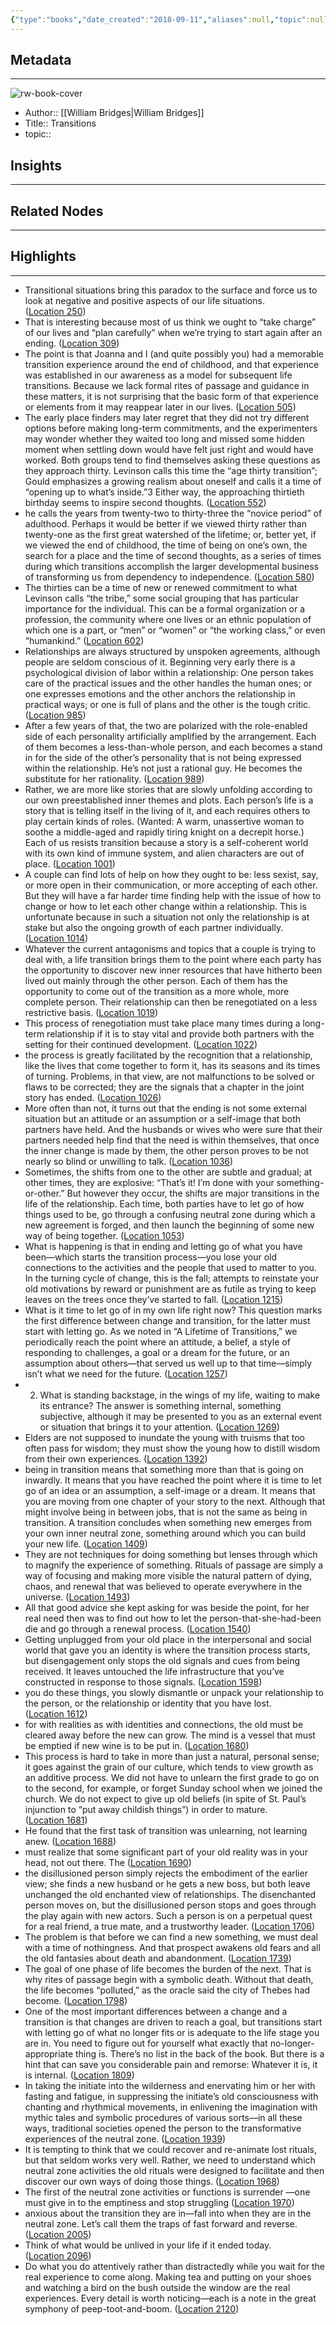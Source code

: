 ```yaml
---
{"type":"books","date_created":"2018-09-11","aliases":null,"topic":null,"url":null,"layout":null,"banner":null,"dg-publish":true,"tags":null,"permalink":"/300-biblio/100-books/transitions/","dgPassFrontmatter":true,"created":"2023-10-20T12:44:16.000-05:00","updated":"2023-10-20T12:44:16.000-05:00"}
---
```


## Metadata
---
![rw-book-cover](https://images-na.ssl-images-amazon.com/images/I/51y-b3gfONL._SL200_.jpg)
- Author:: [[William Bridges\|William Bridges]]
- Title:: Transitions
- topic::  



## Insights
---
## Related Nodes
---

## Highlights 
---
- Transitional situations bring this paradox to the surface and force us to look at negative and positive aspects of our life situations. ([Location 250](https://readwise.io/to_kindle?action=open&asin=B004ZY23TS&location=250))
- That is interesting because most of us think we ought to “take charge” of our lives and “plan carefully” when we’re trying to start again after an ending. ([Location 309](https://readwise.io/to_kindle?action=open&asin=B004ZY23TS&location=309))
- The point is that Joanna and I (and quite possibly you) had a memorable transition experience around the end of childhood, and that experience was established in our awareness as a model for subsequent life transitions. Because we lack formal rites of passage and guidance in these matters, it is not surprising that the basic form of that experience or elements from it may reappear later in our lives. ([Location 505](https://readwise.io/to_kindle?action=open&asin=B004ZY23TS&location=505))
- The early place finders may later regret that they did not try different options before making long-term commitments, and the experimenters may wonder whether they waited too long and missed some hidden moment when settling down would have felt just right and would have worked. Both groups tend to find themselves asking these questions as they approach thirty. Levinson calls this time the “age thirty transition”; Gould emphasizes a growing realism about oneself and calls it a time of “opening up to what’s inside.”3 Either way, the approaching thirtieth birthday seems to inspire second thoughts. ([Location 552](https://readwise.io/to_kindle?action=open&asin=B004ZY23TS&location=552))
- he calls the years from twenty-two to thirty-three the “novice period” of adulthood. Perhaps it would be better if we viewed thirty rather than twenty-one as the first great watershed of the lifetime; or, better yet, if we viewed the end of childhood, the time of being on one’s own, the search for a place and the time of second thoughts, as a series of times during which transitions accomplish the larger developmental business of transforming us from dependency to independence. ([Location 580](https://readwise.io/to_kindle?action=open&asin=B004ZY23TS&location=580))
- The thirties can be a time of new or renewed commitment to what Levinson calls “the tribe,” some social grouping that has particular importance for the individual. This can be a formal organization or a profession, the community where one lives or an ethnic population of which one is a part, or “men” or “women” or “the working class,” or even “humankind.” ([Location 602](https://readwise.io/to_kindle?action=open&asin=B004ZY23TS&location=602))
- Relationships are always structured by unspoken agreements, although people are seldom conscious of it. Beginning very early there is a psychological division of labor within a relationship: One person takes care of the practical issues and the other handles the human ones; or one expresses emotions and the other anchors the relationship in practical ways; or one is full of plans and the other is the tough critic. ([Location 985](https://readwise.io/to_kindle?action=open&asin=B004ZY23TS&location=985))
- After a few years of that, the two are polarized with the role-enabled side of each personality artificially amplified by the arrangement. Each of them becomes a less-than-whole person, and each becomes a stand in for the side of the other’s personality that is not being expressed within the relationship. He’s not just a rational guy. He becomes the substitute for her rationality. ([Location 989](https://readwise.io/to_kindle?action=open&asin=B004ZY23TS&location=989))
- Rather, we are more like stories that are slowly unfolding according to our own preestablished inner themes and plots. Each person’s life is a story that is telling itself in the living of it, and each requires others to play certain kinds of roles. (Wanted: A warm, unassertive woman to soothe a middle-aged and rapidly tiring knight on a decrepit horse.) Each of us resists transition because a story is a self-coherent world with its own kind of immune system, and alien characters are out of place. ([Location 1001](https://readwise.io/to_kindle?action=open&asin=B004ZY23TS&location=1001))
- A couple can find lots of help on how they ought to be: less sexist, say, or more open in their communication, or more accepting of each other. But they will have a far harder time finding help with the issue of how to change or how to let each other change within a relationship. This is unfortunate because in such a situation not only the relationship is at stake but also the ongoing growth of each partner individually. ([Location 1014](https://readwise.io/to_kindle?action=open&asin=B004ZY23TS&location=1014))
- Whatever the current antagonisms and topics that a couple is trying to deal with, a life transition brings them to the point where each party has the opportunity to discover new inner resources that have hitherto been lived out mainly through the other person. Each of them has the opportunity to come out of the transition as a more whole, more complete person. Their relationship can then be renegotiated on a less restrictive basis. ([Location 1019](https://readwise.io/to_kindle?action=open&asin=B004ZY23TS&location=1019))
- This process of renegotiation must take place many times during a long-term relationship if it is to stay vital and provide both partners with the setting for their continued development. ([Location 1022](https://readwise.io/to_kindle?action=open&asin=B004ZY23TS&location=1022))
- the process is greatly facilitated by the recognition that a relationship, like the lives that come together to form it, has its seasons and its times of turning. Problems, in that view, are not malfunctions to be solved or flaws to be corrected; they are the signals that a chapter in the joint story has ended. ([Location 1026](https://readwise.io/to_kindle?action=open&asin=B004ZY23TS&location=1026))
- More often than not, it turns out that the ending is not some external situation but an attitude or an assumption or a self-image that both partners have held. And the husbands or wives who were sure that their partners needed help find that the need is within themselves, that once the inner change is made by them, the other person proves to be not nearly so blind or unwilling to talk. ([Location 1036](https://readwise.io/to_kindle?action=open&asin=B004ZY23TS&location=1036))
- Sometimes, the shifts from one to the other are subtle and gradual; at other times, they are explosive: “That’s it! I’m done with your something-or-other.” But however they occur, the shifts are major transitions in the life of the relationship. Each time, both parties have to let go of how things used to be, go through a confusing neutral zone during which a new agreement is forged, and then launch the beginning of some new way of being together. ([Location 1053](https://readwise.io/to_kindle?action=open&asin=B004ZY23TS&location=1053))
- What is happening is that in ending and letting go of what you have been—which starts the transition process—you lose your old connections to the activities and the people that used to matter to you. In the turning cycle of change, this is the fall; attempts to reinstate your old motivations by reward or punishment are as futile as trying to keep leaves on the trees once they’ve started to fall. ([Location 1215](https://readwise.io/to_kindle?action=open&asin=B004ZY23TS&location=1215))
- What is it time to let go of in my own life right now? This question marks the first difference between change and transition, for the latter must start with letting go. As we noted in “A Lifetime of Transitions,” we periodically reach the point where an attitude, a belief, a style of responding to challenges, a goal or a dream for the future, or an assumption about others—that served us well up to that time—simply isn’t what we need for the future. ([Location 1257](https://readwise.io/to_kindle?action=open&asin=B004ZY23TS&location=1257))
- 2. What is standing backstage, in the wings of my life, waiting to make its entrance? The answer is something internal, something subjective, although it may be presented to you as an external event or situation that brings it to your attention. ([Location 1269](https://readwise.io/to_kindle?action=open&asin=B004ZY23TS&location=1269))
- Elders are not supposed to inundate the young with truisms that too often pass for wisdom; they must show the young how to distill wisdom from their own experiences. ([Location 1392](https://readwise.io/to_kindle?action=open&asin=B004ZY23TS&location=1392))
- being in transition means that something more than that is going on inwardly. It means that you have reached the point where it is time to let go of an idea or an assumption, a self-image or a dream. It means that you are moving from one chapter of your story to the next. Although that might involve being in between jobs, that is not the same as being in transition. A transition concludes when something new emerges from your own inner neutral zone, something around which you can build your new life. ([Location 1409](https://readwise.io/to_kindle?action=open&asin=B004ZY23TS&location=1409))
- They are not techniques for doing something but lenses through which to magnify the experience of something. Rituals of passage are simply a way of focusing and making more visible the natural pattern of dying, chaos, and renewal that was believed to operate everywhere in the universe. ([Location 1493](https://readwise.io/to_kindle?action=open&asin=B004ZY23TS&location=1493))
- All that good advice she kept asking for was beside the point, for her real need then was to find out how to let the person-that-she-had-been die and go through a renewal process. ([Location 1540](https://readwise.io/to_kindle?action=open&asin=B004ZY23TS&location=1540))
- Getting unplugged from your old place in the interpersonal and social world that gave you an identity is where the transition process starts, but disengagement only stops the old signals and cues from being received. It leaves untouched the life infrastructure that you’ve constructed in response to those signals. ([Location 1598](https://readwise.io/to_kindle?action=open&asin=B004ZY23TS&location=1598))
- you do these things, you slowly dismantle or unpack your relationship to the person, or the relationship or identity that you have lost. ([Location 1612](https://readwise.io/to_kindle?action=open&asin=B004ZY23TS&location=1612))
- for with realities as with identities and connections, the old must be cleared away before the new can grow. The mind is a vessel that must be emptied if new wine is to be put in. ([Location 1680](https://readwise.io/to_kindle?action=open&asin=B004ZY23TS&location=1680))
- This process is hard to take in more than just a natural, personal sense; it goes against the grain of our culture, which tends to view growth as an additive process. We did not have to unlearn the first grade to go on to the second, for example, or forget Sunday school when we joined the church. We do not expect to give up old beliefs (in spite of St. Paul’s injunction to “put away childish things”) in order to mature. ([Location 1681](https://readwise.io/to_kindle?action=open&asin=B004ZY23TS&location=1681))
- He found that the first task of transition was unlearning, not learning anew. ([Location 1688](https://readwise.io/to_kindle?action=open&asin=B004ZY23TS&location=1688))
- must realize that some significant part of your old reality was in your head, not out there. The ([Location 1690](https://readwise.io/to_kindle?action=open&asin=B004ZY23TS&location=1690))
- the disillusioned person simply rejects the embodiment of the earlier view; she finds a new husband or he gets a new boss, but both leave unchanged the old enchanted view of relationships. The disenchanted person moves on, but the disillusioned person stops and goes through the play again with new actors. Such a person is on a perpetual quest for a real friend, a true mate, and a trustworthy leader. ([Location 1706](https://readwise.io/to_kindle?action=open&asin=B004ZY23TS&location=1706))
- The problem is that before we can find a new something, we must deal with a time of nothingness. And that prospect awakens old fears and all the old fantasies about death and abandonment. ([Location 1739](https://readwise.io/to_kindle?action=open&asin=B004ZY23TS&location=1739))
- The goal of one phase of life becomes the burden of the next. That is why rites of passage begin with a symbolic death. Without that death, the life becomes “polluted,” as the oracle said the city of Thebes had become. ([Location 1798](https://readwise.io/to_kindle?action=open&asin=B004ZY23TS&location=1798))
- One of the most important differences between a change and a transition is that changes are driven to reach a goal, but transitions start with letting go of what no longer fits or is adequate to the life stage you are in. You need to figure out for yourself what exactly that no-longer-appropriate thing is. There’s no list in the back of the book. But there is a hint that can save you considerable pain and remorse: Whatever it is, it is internal. ([Location 1809](https://readwise.io/to_kindle?action=open&asin=B004ZY23TS&location=1809))
- In taking the initiate into the wilderness and enervating him or her with fasting and fatigue, in suppressing the initiate’s old consciousness with chanting and rhythmical movements, in enlivening the imagination with mythic tales and symbolic procedures of various sorts—in all these ways, traditional societies opened the person to the transformative experiences of the neutral zone. ([Location 1939](https://readwise.io/to_kindle?action=open&asin=B004ZY23TS&location=1939))
- It is tempting to think that we could recover and re-animate lost rituals, but that seldom works very well. Rather, we need to understand which neutral zone activities the old rituals were designed to facilitate and then discover our own ways of doing those things. ([Location 1968](https://readwise.io/to_kindle?action=open&asin=B004ZY23TS&location=1968))
- The first of the neutral zone activities or functions is surrender —one must give in to the emptiness and stop struggling ([Location 1970](https://readwise.io/to_kindle?action=open&asin=B004ZY23TS&location=1970))
- anxious about the transition they are in—fall into when they are in the neutral zone. Let’s call them the traps of fast forward and reverse. ([Location 2005](https://readwise.io/to_kindle?action=open&asin=B004ZY23TS&location=2005))
- Think of what would be unlived in your life if it ended today. ([Location 2096](https://readwise.io/to_kindle?action=open&asin=B004ZY23TS&location=2096))
- Do what you do attentively rather than distractedly while you wait for the real experience to come along. Making tea and putting on your shoes and watching a bird on the bush outside the window are the real experiences. Every detail is worth noticing—each is a note in the great symphony of peep-toot-and-boom. ([Location 2120](https://readwise.io/to_kindle?action=open&asin=B004ZY23TS&location=2120))
